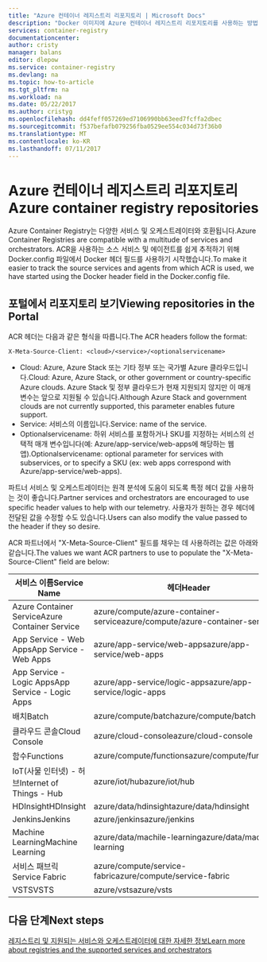 ```yaml
---
title: "Azure 컨테이너 레지스트리 리포지토리 | Microsoft Docs"
description: "Docker 이미지에 Azure 컨테이너 레지스트리 리포지토리를 사용하는 방법"
services: container-registry
documentationcenter: 
author: cristy
manager: balans
editor: dlepow
ms.service: container-registry
ms.devlang: na
ms.topic: how-to-article
ms.tgt_pltfrm: na
ms.workload: na
ms.date: 05/22/2017
ms.author: cristyg
ms.openlocfilehash: dd4feff057269ed7106990bb63eed7fcffa2dbec
ms.sourcegitcommit: f537befafb079256fba0529ee554c034d73f36b0
ms.translationtype: MT
ms.contentlocale: ko-KR
ms.lasthandoff: 07/11/2017
---
```

# <a name="azure-container-registry-repositories"></a><span data-ttu-id="21f90-103">Azure 컨테이너 레지스트리 리포지토리</span><span class="sxs-lookup"><span data-stu-id="21f90-103">Azure container registry repositories</span></span>

<span data-ttu-id="21f90-104">Azure Container Registry는 다양한 서비스 및 오케스트레이터와 호환됩니다.</span><span class="sxs-lookup"><span data-stu-id="21f90-104">Azure Container Registries are compatible with a multitude of services and orchestrators.</span></span> <span data-ttu-id="21f90-105">ACR을 사용하는 소스 서비스 및 에이전트를 쉽게 추적하기 위해 Docker.config 파일에서 Docker 헤더 필드를 사용하기 시작했습니다.</span><span class="sxs-lookup"><span data-stu-id="21f90-105">To make it easier to track the source services and agents from which ACR is used, we have started using the Docker header field in the Docker.config file.</span></span>



## <a name="viewing-repositories-in-the-portal"></a><span data-ttu-id="21f90-106">포털에서 리포지토리 보기</span><span class="sxs-lookup"><span data-stu-id="21f90-106">Viewing repositories in the Portal</span></span>

<span data-ttu-id="21f90-107">ACR 헤더는 다음과 같은 형식을 따릅니다.</span><span class="sxs-lookup"><span data-stu-id="21f90-107">The ACR headers follow the format:</span></span>
```
X-Meta-Source-Client: <cloud>/<service>/<optionalservicename>
```

* <span data-ttu-id="21f90-108">Cloud: Azure, Azure Stack 또는 기타 정부 또는 국가별 Azure 클라우드입니다.</span><span class="sxs-lookup"><span data-stu-id="21f90-108">Cloud: Azure, Azure Stack, or other government or country-specific Azure clouds.</span></span> <span data-ttu-id="21f90-109">Azure Stack 및 정부 클라우드가 현재 지원되지 않지만 이 매개 변수는 앞으로 지원될 수 있습니다.</span><span class="sxs-lookup"><span data-stu-id="21f90-109">Although Azure Stack and government clouds are not currently supported, this parameter enables future support.</span></span>
* <span data-ttu-id="21f90-110">Service: 서비스의 이름입니다.</span><span class="sxs-lookup"><span data-stu-id="21f90-110">Service: name of the service.</span></span>
* <span data-ttu-id="21f90-111">Optionalservicename: 하위 서비스를 포함하거나 SKU를 지정하는 서비스의 선택적 매개 변수입니다(예: Azure/app-service/web-apps에 해당하는 웹앱).</span><span class="sxs-lookup"><span data-stu-id="21f90-111">Optionalservicename: optional parameter for services with subservices, or to specify a SKU (ex: web apps correspond with Azure/app-service/web-apps).</span></span>

<span data-ttu-id="21f90-112">파트너 서비스 및 오케스트레이터는 원격 분석에 도움이 되도록 특정 헤더 값을 사용하는 것이 좋습니다.</span><span class="sxs-lookup"><span data-stu-id="21f90-112">Partner services and orchestrators are encouraged to use specific header values to help with our telemetry.</span></span> <span data-ttu-id="21f90-113">사용자가 원하는 경우 헤더에 전달된 값을 수정할 수도 있습니다.</span><span class="sxs-lookup"><span data-stu-id="21f90-113">Users can also modify the value passed to the header if they so desire.</span></span>

<span data-ttu-id="21f90-114">ACR 파트너에서 "X-Meta-Source-Client" 필드를 채우는 데 사용하려는 값은 아래와 같습니다.</span><span class="sxs-lookup"><span data-stu-id="21f90-114">The values we want ACR partners to use to populate the "X-Meta-Source-Client" field are below:</span></span>

| <span data-ttu-id="21f90-115">서비스 이름</span><span class="sxs-lookup"><span data-stu-id="21f90-115">Service Name</span></span>              | <span data-ttu-id="21f90-116">헤더</span><span class="sxs-lookup"><span data-stu-id="21f90-116">Header</span></span>                                |
| ------------------------- | ------------------------------------- |
| <span data-ttu-id="21f90-117">Azure Container Service</span><span class="sxs-lookup"><span data-stu-id="21f90-117">Azure Container Service</span></span>   | <span data-ttu-id="21f90-118">azure/compute/azure-container-service</span><span class="sxs-lookup"><span data-stu-id="21f90-118">azure/compute/azure-container-service</span></span> |
| <span data-ttu-id="21f90-119">App Service - Web Apps</span><span class="sxs-lookup"><span data-stu-id="21f90-119">App Service - Web Apps</span></span>    | <span data-ttu-id="21f90-120">azure/app-service/web-apps</span><span class="sxs-lookup"><span data-stu-id="21f90-120">azure/app-service/web-apps</span></span>            |
| <span data-ttu-id="21f90-121">App Service - Logic Apps</span><span class="sxs-lookup"><span data-stu-id="21f90-121">App Service - Logic Apps</span></span>  | <span data-ttu-id="21f90-122">azure/app-service/logic-apps</span><span class="sxs-lookup"><span data-stu-id="21f90-122">azure/app-service/logic-apps</span></span>          |
| <span data-ttu-id="21f90-123">배치</span><span class="sxs-lookup"><span data-stu-id="21f90-123">Batch</span></span>                     | <span data-ttu-id="21f90-124">azure/compute/batch</span><span class="sxs-lookup"><span data-stu-id="21f90-124">azure/compute/batch</span></span>                   |
| <span data-ttu-id="21f90-125">클라우드 콘솔</span><span class="sxs-lookup"><span data-stu-id="21f90-125">Cloud Console</span></span>             | <span data-ttu-id="21f90-126">azure/cloud-console</span><span class="sxs-lookup"><span data-stu-id="21f90-126">azure/cloud-console</span></span>                   |
| <span data-ttu-id="21f90-127">함수</span><span class="sxs-lookup"><span data-stu-id="21f90-127">Functions</span></span>                 | <span data-ttu-id="21f90-128">azure/compute/functions</span><span class="sxs-lookup"><span data-stu-id="21f90-128">azure/compute/functions</span></span>               |
| <span data-ttu-id="21f90-129">IoT(사물 인터넷) - 허브</span><span class="sxs-lookup"><span data-stu-id="21f90-129">Internet of Things - Hub</span></span>  | <span data-ttu-id="21f90-130">azure/iot/hub</span><span class="sxs-lookup"><span data-stu-id="21f90-130">azure/iot/hub</span></span>                         |
| <span data-ttu-id="21f90-131">HDInsight</span><span class="sxs-lookup"><span data-stu-id="21f90-131">HDInsight</span></span>                 | <span data-ttu-id="21f90-132">azure/data/hdinsight</span><span class="sxs-lookup"><span data-stu-id="21f90-132">azure/data/hdinsight</span></span>                  |
| <span data-ttu-id="21f90-133">Jenkins</span><span class="sxs-lookup"><span data-stu-id="21f90-133">Jenkins</span></span>                   | <span data-ttu-id="21f90-134">azure/jenkins</span><span class="sxs-lookup"><span data-stu-id="21f90-134">azure/jenkins</span></span>                         |
| <span data-ttu-id="21f90-135">Machine Learning</span><span class="sxs-lookup"><span data-stu-id="21f90-135">Machine Learning</span></span>          | <span data-ttu-id="21f90-136">azure/data/machile-learning</span><span class="sxs-lookup"><span data-stu-id="21f90-136">azure/data/machile-learning</span></span>           |
| <span data-ttu-id="21f90-137">서비스 패브릭</span><span class="sxs-lookup"><span data-stu-id="21f90-137">Service Fabric</span></span>            | <span data-ttu-id="21f90-138">azure/compute/service-fabric</span><span class="sxs-lookup"><span data-stu-id="21f90-138">azure/compute/service-fabric</span></span>          |
| <span data-ttu-id="21f90-139">VSTS</span><span class="sxs-lookup"><span data-stu-id="21f90-139">VSTS</span></span>                      | <span data-ttu-id="21f90-140">azure/vsts</span><span class="sxs-lookup"><span data-stu-id="21f90-140">azure/vsts</span></span>                            |


## <a name="next-steps"></a><span data-ttu-id="21f90-141">다음 단계</span><span class="sxs-lookup"><span data-stu-id="21f90-141">Next steps</span></span>
[<span data-ttu-id="21f90-142">레지스트리 및 지원되는 서비스와 오케스트레이터에 대한 자세한 정보</span><span class="sxs-lookup"><span data-stu-id="21f90-142">Learn more about registries and the supported services and orchestrators</span></span>](container-registry-intro.md)
